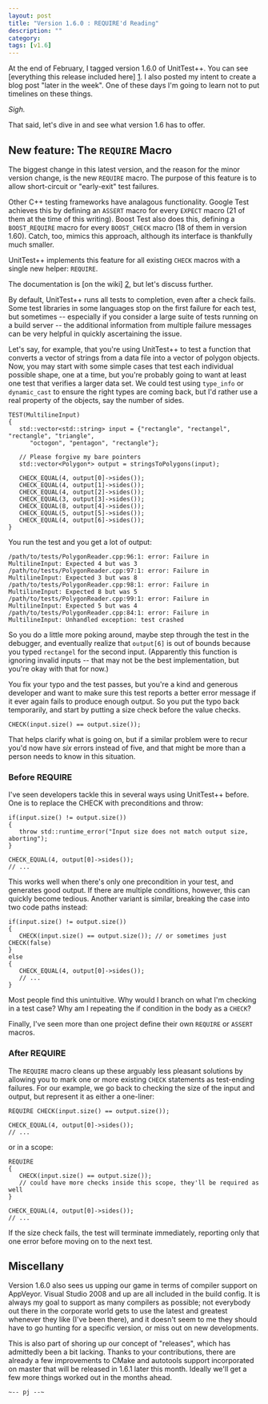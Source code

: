 ```yaml
---
layout: post
title: "Version 1.6.0 : REQUIRE'd Reading"
description: ""
category:
tags: [v1.6]
---
```


At the end of February, I tagged version 1.6.0 of UnitTest++. You can see
[everything this release included here] [1]. I also posted my intent to create a blog post
"later in the week". One of these days I'm going to learn not to put timelines on these things.

_Sigh._

That said, let's dive in and see what version 1.6 has to offer.

## New feature: The `REQUIRE` Macro

The biggest change in this latest version, and the reason for the minor version change, is the
new `REQUIRE` macro. The purpose of this feature is to allow short-circuit or "early-exit" test
failures.

Other C++ testing frameworks have analagous functionality. Google Test achieves this by defining
an `ASSERT` macro for every `EXPECT` macro (21 of them at the time of this writing). Boost Test
also does this, defining a `BOOST_REQUIRE` macro for every `BOOST_CHECK` macro (18 of them in
version 1.60). Catch, too, mimics this approach, although its interface is thankfully much
smaller.

UnitTest++ implements this feature for all existing `CHECK` macros with a single new helper:
`REQUIRE`.

The documentation is [on the wiki] [2], but let's discuss further.

By default, UnitTest++ runs all tests to completion, even after a check fails. Some test
libraries in some languages stop on the first failure for each test, but sometimes -- especially
if you consider a large suite of tests running on a build server -- the additional information
from multiple failure messages can be very helpful in quickly ascertaining the issue.

Let's say, for example, that you're using UnitTest++ to test a function that converts a vector
of strings from a data file into a vector of polygon objects. Now, you may start with some
simple cases that test each individual possible shape, one at a time, but you're probably going
to want at least one test that verifies a larger data set. We could test using `type_info` or
`dynamic_cast` to ensure the right types are coming back, but I'd rather use a real property of
the objects, say the number of sides.

    TEST(MultilineInput)
    {
       std::vector<std::string> input = {"rectangle", "rectangel", "rectangle", "triangle",
          "octogon", "pentagon", "rectangle"};

       // Please forgive my bare pointers
       std::vector<Polygon*> output = stringsToPolygons(input);

       CHECK_EQUAL(4, output[0]->sides());
       CHECK_EQUAL(4, output[1]->sides());
       CHECK_EQUAL(4, output[2]->sides());
       CHECK_EQUAL(3, output[3]->sides());
       CHECK_EQUAL(8, output[4]->sides());
       CHECK_EQUAL(5, output[5]->sides());
       CHECK_EQUAL(4, output[6]->sides());
    }

You run the test and you get a lot of output:

    /path/to/tests/PolygonReader.cpp:96:1: error: Failure in MultilineInput: Expected 4 but was 3
    /path/to/tests/PolygonReader.cpp:97:1: error: Failure in MultilineInput: Expected 3 but was 8
    /path/to/tests/PolygonReader.cpp:98:1: error: Failure in MultilineInput: Expected 8 but was 5
    /path/to/tests/PolygonReader.cpp:99:1: error: Failure in MultilineInput: Expected 5 but was 4
    /path/to/tests/PolygonReader.cpp:84:1: error: Failure in MultilineInput: Unhandled exception: test crashed

So you do a little more poking around, maybe step through the test in the debugger, and
eventually realize that `output[6]` is out of bounds because you typed `rectangel` for the
second input. (Apparently this function is ignoring invalid inputs -- that may not be the best
implementation, but you're okay with that for now.)

You fix your typo and the test passes, but you're a kind and generous developer and want to make
sure this test reports a better error message if it ever again fails to produce enough output.
So you put the typo back temporarily, and start by putting a size check before the value checks.

    CHECK(input.size() == output.size());

That helps clarify what is going on, but if a similar problem were to recur you'd now have _six_
errors instead of five, and that might be more than a person needs to know in this situation.

### Before REQUIRE

I've seen developers tackle this in several ways using UnitTest++ before. One is to replace the
CHECK with preconditions and throw:

    if(input.size() != output.size())
    {
       throw std::runtime_error("Input size does not match output size, aborting");
    }

    CHECK_EQUAL(4, output[0]->sides());
    // ...

This works well when there's only one precondition in your test, and generates good output. If
there are multiple conditions, however, this can quickly become tedious. Another variant is
similar, breaking the case into two code paths instead:

    if(input.size() != output.size())
    {
       CHECK(input.size() == output.size()); // or sometimes just CHECK(false)
    }
    else
    {
       CHECK_EQUAL(4, output[0]->sides());
       // ...
    }

Most people find this unintuitive. Why would I branch on what I'm checking in a test case? Why
am I repeating the if condition in the body as a `CHECK`?

Finally, I've seen more than one project define their own `REQUIRE` or `ASSERT` macros.

### After REQUIRE

The `REQUIRE` macro cleans up these arguably less pleasant solutions by allowing you to mark one
or more existing `CHECK` statements as test-ending failures. For our example, we go back to
checking the size of the input and output, but represent it as either a one-liner:

    REQUIRE CHECK(input.size() == output.size());

    CHECK_EQUAL(4, output[0]->sides());
    // ...

or in a scope:

    REQUIRE
    {
       CHECK(input.size() == output.size());
       // could have more checks inside this scope, they'll be required as well
    }

    CHECK_EQUAL(4, output[0]->sides());
    // ...

If the size check fails, the test will terminate immediately, reporting only that one error
before moving on to the next test.

## Miscellany

Version 1.6.0 also sees us upping our game in terms of compiler support on AppVeyor. Visual
Studio 2008 and up are all included in the build config. It is always my goal to support as many
compilers as possible; not everybody out there in the corporate world gets to use the latest
and greatest whenever they like (I've been there), and it doesn't seem to me they should have
to go hunting for a specific version, or miss out on new developments.

This is also part of shoring up our concept of "releases", which has admittedly been a bit
lacking. Thanks to your contributions, there are already a few improvements to CMake and
autotools support incorporated on master that will be released in 1.6.1 later this month.
Ideally we'll get a few more things worked out in the months ahead.

`~-- pj --~`

[1]: https://github.com/unittest-cpp/unittest-cpp/issues?q=milestone%3A1.6.0 "v1.6.0 Issues and Pulls"
[2]: https://github.com/unittest-cpp/unittest-cpp/wiki/Macro-Reference#miscellaneous
